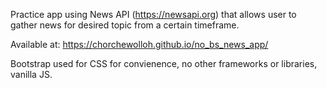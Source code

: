 Practice app using News API (https://newsapi.org) that allows user to gather news for desired topic from a certain timeframe.

Available at: https://chorchewolloh.github.io/no_bs_news_app/ 

Bootstrap used for CSS for convienence, no other frameworks or libraries, vanilla JS.
